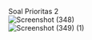 Soal Prioritas 2 <br>
![Screenshot (348)](https://user-images.githubusercontent.com/120574948/224493861-24137ba8-2194-4a9a-adb9-fed930b81cab.png) <br>
![Screenshot (349) (1)](https://user-images.githubusercontent.com/120574948/224493870-4dc7a310-5824-4296-b8d1-016e8bbfaded.png)
